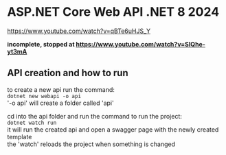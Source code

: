 # ASP.NET Core Web API .NET 8 2024

https://www.youtube.com/watch?v=qBTe6uHJS_Y

**incomplete, stopped at https://www.youtube.com/watch?v=SIQhe-yt3mA**

## API creation and how to run

to create a new api run the command:  
`dotnet new webapi -o api`  
'-o api' will create a folder called 'api'

cd into the api folder and run the command to run the project:  
`dotnet watch run`  
it will run the created api and open a swagger page with the newly created template  
the 'watch' reloads the project when something is changed

